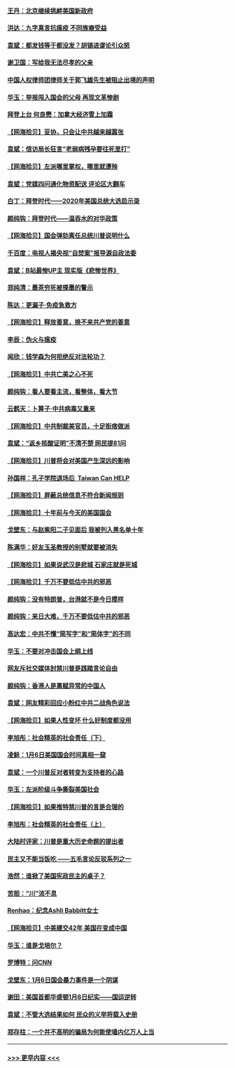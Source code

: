 #### [王丹：北京继续挑衅美国新政府](../pages/nsc993/n12722456.md?t=01311551) 
#### [洪达：九字真言抗瘟疫 不同族裔受益](../pages/nsc993/n12722448.md?t=01311551) 
#### [袁斌：都发钱等于都没发？胡锡进谬论引众怒](../pages/nsc993/n12722393.md?t=01311551) 
#### [谢卫国：写给我无法尽孝的父亲](../pages/nsc993/n12720325.md?t=01311551) 
#### [中国人权律师团律师关于郭飞雄先生被阻止出境的声明](../pages/nsc993/n12720203.md?t=01311551) 
#### [华玉：举报闯入国会的父母 再现文革惨剧](../pages/nsc993/n12719070.md?t=01311551) 
#### [拜登上台 何良懋：加拿大经济雪上加霜](../pages/nsc993/n12718943.md?t=01311551) 
#### [【网海拾贝】妥协，只会让中共越来越嚣张](../pages/nsc993/n12717392.md?t=01311551) 
#### [袁斌：信访局长狂言“老弱病残孕要往死里打”](../pages/nsc993/n12717343.md?t=01311551) 
#### [【网海拾贝】左派哪里掌权，哪里就遭殃](../pages/nsc993/n12715009.md?t=01311551) 
#### [袁斌：党媒四问通化物资配送 评论区大翻车](../pages/nsc993/n12714950.md?t=01311551) 
#### [白丁：拜登时代——2020年美国总统大选启示录](../pages/nsc993/n12714920.md?t=01311551) 
#### [颜纯钩：拜登时代——温吞水的对华政策](../pages/nsc993/n12713245.md?t=01311551) 
#### [【网海拾贝】国会弹劾离任总统川普说明什么](../pages/nsc993/n12712816.md?t=01311551) 
#### [千百度：电视人揭央视“自焚案”报导源自政法委](../pages/nsc993/n12709760.md?t=01311551) 
#### [袁斌：B站最惨UP主 现实版《悲惨世界》](../pages/nsc993/n12709686.md?t=01311551) 
#### [郑纯清：墨茶穷死被搽墨的警示](../pages/nsc993/n12709262.md?t=01311551) 
#### [陈达：更漏子·免疫急救方](../pages/nsc993/n12709244.md?t=01311551) 
#### [【网海拾贝】释放善意，换不来共产党的善意](../pages/nsc993/n12708361.md?t=01311551) 
#### [李辰：伪火与瘟疫](../pages/nsc993/n12707981.md?t=01311551) 
#### [闻欣：钱学森为何拒绝反对法轮功？](../pages/nsc993/n12707407.md?t=01311551) 
#### [【网海拾贝】中共亡美之心不死](../pages/nsc993/n12707621.md?t=01311551) 
#### [颜纯钩：看人要看主流，看整体，看大节](../pages/nsc993/n12707536.md?t=01311551) 
#### [云鹤天：卜算子‧中共病毒又重来](../pages/nsc993/n12707408.md?t=01311551) 
#### [【网海拾贝】中共制裁美官员，十足街痞做派](../pages/nsc993/n12705115.md?t=01311551) 
#### [袁斌：“返乡核酸证明”不清不楚 网民提81问](../pages/nsc993/n12704982.md?t=01311551) 
#### [【网海拾贝】川普将会对美国产生深远的影响](../pages/nsc993/n12703045.md?t=01311551) 
#### [孙国祥：孔子学院退场后  Taiwan Can HELP](../pages/nsc993/n12702430.md?t=01311551) 
#### [【网海拾贝】屏蔽总统信息不符合新闻规则](../pages/nsc993/n12699998.md?t=01311551) 
#### [【网海拾贝】十年前与今天的美国国会](../pages/nsc993/n12696993.md?t=01311551) 
#### [戈壁东：与赵紫阳二子见面后 我被列入黑名单十年](../pages/nsc993/n12696215.md?t=01311551) 
#### [陈满华：好友玉圣教授的别墅就要被消失](../pages/nsc993/n12695411.md?t=01311551) 
#### [【网海拾贝】如果说武汉是悲城 石家庄就是死城](../pages/nsc993/n12694589.md?t=01311551) 
#### [【网海拾贝】千万不要低估中共的邪恶](../pages/nsc993/n12692771.md?t=01311551) 
#### [颜纯钩：没有特朗普，台港就不是今日模样](../pages/nsc993/n12692678.md?t=01311551) 
#### [颜纯钩：来日大难，千万不要低估中共的邪恶](../pages/nsc993/n12692080.md?t=01311551) 
#### [高达宏：中共不懂“简写字”和“简体字”的不同](../pages/nsc993/n12692068.md?t=01311551) 
#### [华玉：不要对冲击国会上纲上线](../pages/nsc993/n12689948.md?t=01311551) 
#### [网友斥社交媒体封禁川普是践踏言论自由](../pages/nsc993/n12687482.md?t=01311551) 
#### [颜纯钩：香港人是禀赋异常的中国人](../pages/nsc993/n12685142.md?t=01311551) 
#### [袁斌：网友精彩回应小粉红中共二战角色说法](../pages/nsc993/n12684994.md?t=01311551) 
#### [【网海拾贝】如果人性变坏 什么好制度都没用](../pages/nsc993/n12683000.md?t=01311551) 
#### [李旭彤：社会精英的社会责任（下）](../pages/nsc993/n12680604.md?t=01311551) 
#### [凌稣：1月6日美国国会时间真相一窥](../pages/nsc993/n12682780.md?t=01311551) 
#### [袁斌：一个川普反对者转变为支持者的心路](../pages/nsc993/n12682700.md?t=01311551) 
#### [华玉：左派阶级斗争撕裂美国社会](../pages/nsc993/n12681226.md?t=01311551) 
#### [【网海拾贝】如果推特禁川普的言是合理的](../pages/nsc993/n12681232.md?t=01311551) 
#### [李旭彤：社会精英的社会责任（上）](../pages/nsc993/n12680501.md?t=01311551) 
#### [大陆时评家：川普是重大历史命题的提出者](../pages/nsc993/n12679904.md?t=01311551) 
#### [民主又不能当饭吃 ——五毛言论反驳系列之一](../pages/nsc993/n12679877.md?t=01311551) 
#### [浩然：谁掀了美国宪政民主的桌子？](../pages/nsc993/n12679850.md?t=01311551) 
#### [苦胆：“川”流不息](../pages/nsc993/n12678388.md?t=01311551) 
#### [Renhao：纪念Ashli Babbitt女士](../pages/nsc993/n12678359.md?t=01311551) 
#### [【网海拾贝】中美建交42年 美国在变成中国](../pages/nsc993/n12678324.md?t=01311551) 
#### [华玉：谁是戈培尔？](../pages/nsc993/n12677515.md?t=01311551) 
#### [罗博特：问CNN](../pages/nsc993/n12677172.md?t=01311551) 
#### [戈壁东：1月6日国会暴力事件是一个阴谋](../pages/nsc993/n12674639.md?t=01311551) 
#### [谢田：美国首都华盛顿1月6日纪实——国运逆转](../pages/nsc993/n12673190.md?t=01311551) 
#### [袁斌：不管大选结果如何 民众的义举将载入史册](../pages/nsc993/n12672787.md?t=01311551) 
#### [郑存柱：一个并不高明的骗局为何能使墙内亿万人上当](../pages/nsc993/n12671449.md?t=01311551) 

----
#### [ >>> 更早内容 <<< ](../indexes/nsc993-earlier.md)
